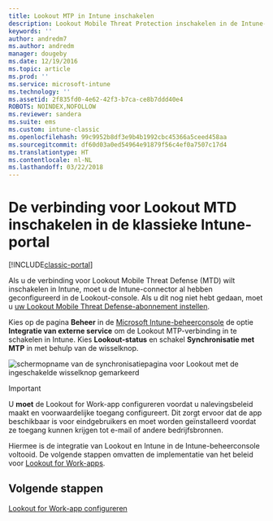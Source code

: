 ```yaml
---
title: Lookout MTP in Intune inschakelen
description: Lookout Mobile Threat Protection inschakelen in de Intune-beheerconsole.
keywords: ''
author: andredm7
ms.author: andredm
manager: dougeby
ms.date: 12/19/2016
ms.topic: article
ms.prod: ''
ms.service: microsoft-intune
ms.technology: ''
ms.assetid: 2f835fd0-4e62-42f3-b7ca-ce8b7ddd40e4
ROBOTS: NOINDEX,NOFOLLOW
ms.reviewer: sandera
ms.suite: ems
ms.custom: intune-classic
ms.openlocfilehash: 99c9952b8df3e9b4b1992cbc45366a5ceed458aa
ms.sourcegitcommit: df60d03a0ed54964e91879f56c4ef0a7507c17d4
ms.translationtype: HT
ms.contentlocale: nl-NL
ms.lasthandoff: 03/22/2018
---
```

# <a name="enable-lookout-mtd-connection-in-the-intune-classic-portal"></a>De verbinding voor Lookout MTD inschakelen in de klassieke Intune-portal

[!INCLUDE[classic-portal](../includes/classic-portal.md)]

Als u de verbinding voor Lookout Mobile Threat Defense (MTD) wilt inschakelen in Intune, moet u de Intune-connector al hebben geconfigureerd in de Lookout-console.  Als u dit nog niet hebt gedaan, moet u [uw Lookout Mobile Threat Defense-abonnement instellen](setup-your-lookout-mtd-subscription.md).

Kies op de pagina **Beheer** in de [Microsoft Intune-beheerconsole](https://manage.microsoft.com) de optie **Integratie van externe service** om de Lookout MTP-verbinding in te schakelen in Intune. Kies **Lookout-status** en schakel **Synchronisatie met MTP** in met behulp van de wisselknop.

![schermopname van de synchronisatiepagina voor Lookout met de ingeschakelde wisselknop gemarkeerd](../media/mtp/lookout-intune-synchronization.png)

>[!IMPORTANT]
> U **moet** de Lookout for Work-app configureren voordat u nalevingsbeleid maakt en voorwaardelijke toegang configureert. Dit zorgt ervoor dat de app beschikbaar is voor eindgebruikers en moet worden geïnstalleerd voordat ze toegang kunnen krijgen tot e-mail of andere bedrijfsbronnen.

Hiermee is de integratie van Lookout en Intune in de Intune-beheerconsole voltooid.  De volgende stappen omvatten de implementatie van het beleid voor [Lookout for Work-apps](/intune-classic/deploy-use/device-threat-protection-policy).


## <a name="next-steps"></a>Volgende stappen
[Lookout for Work-app configureren ](/intune-classic/deploy-use/device-threat-protection-apps)
